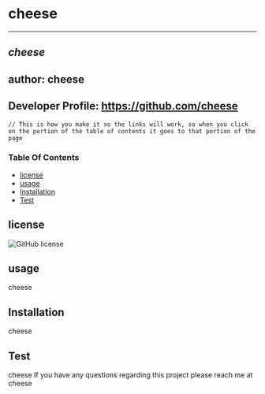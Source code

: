 
# cheese
------------------------
_cheese_
--------------------------------
## author: cheese
## Developer Profile: https://github.com/cheese

    // This is how you make it so the links will work, so when you click on the portion of the table of contents it goes to that portion of the page
### Table Of Contents
* [license](#license)
* [usage](#usage)
* [Installation](#Installation)
* [Test](#Test)


## license
![GitHub license](https://img.shields.io/badge/license-MIT-blue.svg)


## usage
cheese
## Installation
cheese
## Test
cheese
If you have any questions regarding this project please reach me at cheese
    